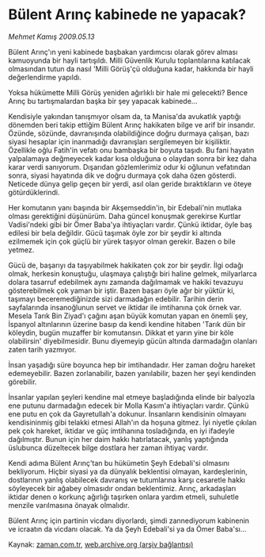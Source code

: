# Bülent Arınç kabinede ne yapacak?

*Mehmet Kamış 2009.05.13*

<tr><td class="metin" colspan="2" style="padding-top: 20px; padding-left: 5px; padding-right: 10px;">Bülent Arınç'ın yeni kabinede başbakan yardımcısı olarak görev alması kamuoyunda bir hayli tartışıldı. Milli Güvenlik Kurulu toplantılarına katılacak olmasından tutun da nasıl 'Milli Görüş'çü olduğuna kadar, hakkında bir hayli değerlendirme yapıldı.</td></tr><tr><td class="metin" colspan="2" style="padding-top: 20px; padding-left: 5px; padding-right: 10px;"><p> Yoksa hükümette Milli Görüş yeniden ağırlıklı bir hale mi gelecekti? Bence Arınç bu tartışmalardan başka bir şey yapacak kabinede... 
<p>Kendisiyle yakından tanışmıyor olsam da, ta Manisa'da avukatlık yaptığı dönemden beri takip ettiğim Bülent Arınç hakikaten bilge ve arif bir insandır. Özünde, sözünde, davranışında olabildiğince doğru durmaya çalışan, bazı siyasi hesaplar için inanmadığı davranışları sergilemeyen bir kişiliktir. Özellikle oğlu Fatih'in vefatı onu bambaşka bir boyuta taşıdı. Bu fani hayatın yalpalamaya değmeyecek kadar kısa olduğuna o olaydan sonra bir kez daha karar verdi sanıyorum. Dışarıdan gözlemlerimiz odur ki oğlunun vefatından sonra, siyasi hayatında dik ve doğru durmaya çok daha özen gösterdi. Neticede dünya gelip geçen bir yerdi, asıl olan geride bıraktıkların ve öteye götürdüklerindi. 
<p>Her komutanın yanı başında bir Akşemseddin'in, bir Edebali'nin mutlaka olması gerektiğini düşünürüm. Daha güncel konuşmak gerekirse Kurtlar Vadisi'ndeki gibi bir Ömer Baba'ya ihtiyaçları vardır. Çünkü iktidar, öyle baş edilesi bir bela değildir. Gücü taşımak öyle zor bir şeydir ki altında ezilmemek için çok güçlü bir yürek taşıyor olman gerekir. Bazen o bile yetmez. 
<p>Gücü de, başarıyı da taşıyabilmek hakikaten çok zor bir şeydir. İlgi odağı olmak, herkesin konuştuğu, ulaşmaya çalıştığı biri haline gelmek, milyarlarca dolara tasarruf edebilmek aynı zamanda dağılmamak ve hakiki tevazuyu gösterebilmek çok yaman bir iştir. Bazen başarı öyle ağır bir yüktür ki, taşımayı beceremediğinizde sizi darmadağın edebilir. Tarihin derin sayfalarında insanoğlunun servet ve iktidar ile imtihanına çok örnek var. Mesela Tarık Bin Ziyad'ı çağını aşan büyük komutan yapan en önemli şey, İspanyol altınlarının üzerine basıp da kendi kendine hitaben 'Tarık dün bir köleydin, bugün muzaffer bir komutansın. Dikkat et yarın yine bir köle olabilirsin' diyebilmesidir. Bunu diyemeyip gücün altında darmadağın olanları zaten tarih yazmıyor. 
<p>İnsan yaşadığı süre boyunca hep bir imtihandadır. Her zaman doğru hareket edemeyebilir. Bazen zorlanabilir, bazen yanılabilir, bazen her şeyi kendinden görebilir. 
<p>İnsanlar yapılan şeyleri kendine mal etmeye başladığında elinde bir balyozla ene putunu darmadağın edecek bir Molla Kasım'a ihtiyaçları vardır. Çünkü ene putu en çok da Gayretullah'a dokunur. İnsanların kendisinin olmayanı kendisininmiş gibi telakki etmesi Allah'ın da hoşuna gitmez. İyi niyetle çıkılan pek çok hareket, iktidar ve güç imtihanına tosladığında, en iyi ifadeyle dağılmıştır. Bunun için her daim hakkı hatırlatacak, yanlış yaptığında üslubunca düzeltecek bilge dostlara her zaman ihtiyaç vardır. 
<p>Kendi adıma Bülent Arınç'tan bu hükümetin Şeyh Edebali'si olmasını bekliyorum. Hiçbir siyasi ya da dünyalık beklentisi olmayan, kardeşlerinin, dostlarının yanlış olabilecek davranış ve tutumlarına karşı cesaretle hakkı söyleyecek bir ağabey olmasıdır ondan beklentimiz. Arınç, arkadaşları iktidar denen o korkunç ağırlığı taşırken onlara yardım etmeli, suhuletle menzile varılmasına önayak olmalıdır. 
<p>Bülent Arınç için partinin vicdanı diyorlardı, şimdi zannediyorum kabinenin ve icraatın da vicdanı olacak. Ya da Şeyh Edebali'si ya da Ömer Baba'sı...<br/></p></p></p></p></p></p></p></p></td></tr>

Kaynak: [zaman.com.tr](http://zaman.com.tr/yazar.do?yazino=847464), [web.archive.org (arşiv bağlantısı)](http://web.archive.org/web/20090516154348/http://www.zaman.com.tr:80/yazar.do?yazino=847464)
